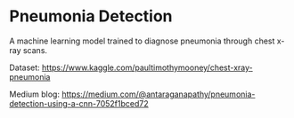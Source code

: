 # Pneumonia Detection

A machine learning model trained to diagnose pneumonia through chest x-ray scans.

Dataset: https://www.kaggle.com/paultimothymooney/chest-xray-pneumonia

Medium blog: https://medium.com/@antaraganapathy/pneumonia-detection-using-a-cnn-7052f1bced72

